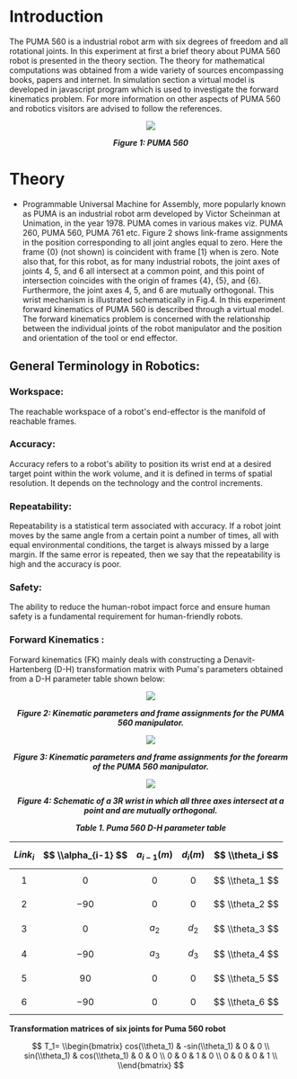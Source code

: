 <script id="MathJax-script" async src="https://cdn.jsdelivr.net/npm/mathjax@3/es5/tex-mml-chtml.js"></script>

# Introduction

The PUMA 560 is a industrial robot arm with six degrees of freedom and all rotational joints. In this experiment at first a brief theory about PUMA 560 robot is presented in the theory section. The theory for mathematical computations was obtained from a wide variety of sources encompassing books, papers and internet. In simulation section a virtual model is developed in javascript program which is used to investigate the forward kinematics problem. For more information on other aspects of PUMA 560 and robotics visitors are advised to follow the references.
<center>
<img src="./images/PUMA560.jpg">

***Figure 1: PUMA 560***
</center>

# Theory
- Programmable Universal Machine for Assembly, more popularly known as PUMA is an industrial robot arm developed by Victor Scheinman at Unimation, in the year 1978. PUMA comes in various makes viz. PUMA 260, PUMA 560, PUMA 761 etc. Figure 2 shows link-frame assignments in the position corresponding to all joint angles equal to zero. Here the frame {0} (not shown) is coincident with frame [1} when is zero. Note also that, for this robot, as for many industrial robots, the joint axes of joints 4, 5, and 6 all intersect at a common point, and this point of intersection coincides with the origin of frames {4}, {5}, and {6}. Furthermore, the joint axes 4, 5, and 6 are mutually orthogonal. This wrist mechanism is illustrated schematically in Fig.4. In this experiment forward kinematics of PUMA 560 is described through a virtual model. The forward kinematics problem is concerned with the relationship between the individual joints of the robot manipulator and the position and orientation of the tool or end effector. 


## General Terminology in Robotics:

### Workspace:

The reachable workspace of a robot's end-effector is the manifold of reachable frames.

### Accuracy:

Accuracy refers to a robot's ability to position its wrist end at a desired target point within the work volume, and it is defined in terms of spatial resolution. It depends on the technology and the control increments.

### Repeatability:

Repeatability is a statistical term associated with accuracy. If a robot joint moves by the same angle from a certain point a number of times, all with equal environmental conditions, the target is always missed by a large margin. If the same error is repeated, then we say that the repeatability is high and the accuracy is poor.

### Safety:

The ability to reduce the human-robot impact force and ensure human safety is a fundamental requirement for human-friendly robots.

### Forward Kinematics :

Forward kinematics (FK) mainly deals with constructing a Denavit-Hartenberg (D-H) transformation matrix with Puma's parameters obtained from a D-H parameter table shown below: 

<center>
<img src="./images/puma560-kM.jpg">

***Figure 2: Kinematic parameters and frame assignments for the PUMA 560 manipulator.***
</center>

<center>
<img src="./images/puma560-kM1.jpg">

***Figure 3: Kinematic parameters and frame assignments for the forearm of the PUMA 560 manipulator.***
</center>

<center>
<img src="./images/puma560-kM2.jpg">

***Figure 4: Schematic of a 3R wrist in which all three axes intersect at a point and are mutually orthogonal.***
</center>


<center>

***Table 1. Puma 560 D-H parameter table***

| $$ Link_i $$ | $$	\\alpha_{i-1} $$ | $$ a_{i-1}(m) $$ | $$ d_i (m) $$ | $$ \\theta_i $$ |
| :-- | :-- | :-- | :-- | :-- |
| $$ 1 $$ | $$ 0 $$ | $$ 0 $$ | $$ 0 $$ | $$ \\theta_1 $$ |
| $$ 2 $$ | $$ -90 $$ | $$ 0 $$ | $$ 0 $$ | $$ \\theta_2 $$ |
| $$ 3 $$ | $$ 0 $$ | $$ a_2 $$ | $$ d_2 $$ | $$ \\theta_3 $$ |
| $$ 4 $$ | $$ -90 $$ | $$ a_3 $$ | $$ d_3 $$ | $$ \\theta_4 $$ |
| $$ 5 $$ | $$ 90 $$ | $$ 0 $$ | $$ 0 $$ | $$ \\theta_5 $$ |
| $$ 6 $$ | $$ -90 $$ | $$ 0 $$ | $$ 0 $$ | $$ \\theta_6 $$ |

</center>

**Transformation matrices of six joints for Puma 560 robot**

$$ T_1= \\begin{bmatrix} 
cos(\\theta_1) & -sin(\\theta_1) & 0 & 0 \\
sin(\\theta_1) & cos(\\theta_1) & 0 & 0 \\
0 & 0 & 1 & 0 \\
0 & 0 & 0 & 1 \\
\\end{bmatrix}
$$